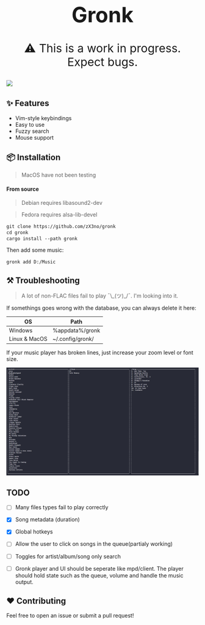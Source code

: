 <h1 align="center" style="font-size: 55px">Gronk</h1>
<p align="center" style="font-size: 30px">⚠️ This is a work in progress. Expect bugs.</p>

<div align="center" style="display:inline">
      <img src="media/gronk-2x.gif">
</div>

## ✨ Features
- Vim-style keybindings
- Easy to use
- Fuzzy search
- Mouse support

## 📦 Installation

> MacOS have not been testing

#### From source
> Debian requires libasound2-dev

> Fedora requires alsa-lib-devel

```
git clone https://github.com/zX3no/gronk
cd gronk
cargo install --path gronk
```


Then add some music:
```
gronk add D:/Music
```

## ⚒️ Troubleshooting
> A lot of non-FLAC files fail to play ¯\\\_(ツ)_/¯. I'm looking into it.

If somethings goes wrong with the database, you can always delete it here:

| OS            | Path             |
|---------------|------------------|
| Windows       | %appdata%/gronk  |
| Linux & MacOS | ~/.config/gronk/ |

If your music player has broken lines, just increase your zoom level or font size.

![](media/broken.png)


## TODO
- [ ] Many files types fail to play correctly

- [x] Song metadata (duration)

- [x] Global hotkeys

- [ ] Allow the user to click on songs in the queue(partialy working)

- [ ] Toggles for artist/album/song only search

- [ ] Gronk player and UI should be seperate like mpd/client. The player should hold state such as the queue, volume and handle the music output.

## ❤️ Contributing

Feel free to open an issue or submit a pull request!